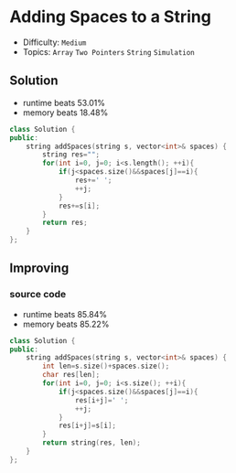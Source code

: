 # Adding Spaces to a String
- Difficulty: `Medium`
- Topics: `Array` `Two Pointers` `String` `Simulation` 

<!-- ## Data Structure
``` cpp
``` -->

## Solution
- runtime beats 53.01%
- memory beats 18.48%
``` cpp
class Solution {
public:
    string addSpaces(string s, vector<int>& spaces) {
        string res="";
        for(int i=0, j=0; i<s.length(); ++i){
            if(j<spaces.size()&&spaces[j]==i){
                res+=' ';
                ++j;
            }
            res+=s[i];
        }
        return res;
    }
};
```

## Improving
### source code
- runtime beats 85.84%
- memory beats 85.22%
``` cpp
class Solution {
public:
    string addSpaces(string s, vector<int>& spaces) {
        int len=s.size()+spaces.size();
        char res[len];
        for(int i=0, j=0; i<s.size(); ++i){
            if(j<spaces.size()&&spaces[j]==i){
                res[i+j]=' ';
                ++j;
            }
            res[i+j]=s[i];
        }
        return string(res, len);
    }
};
```